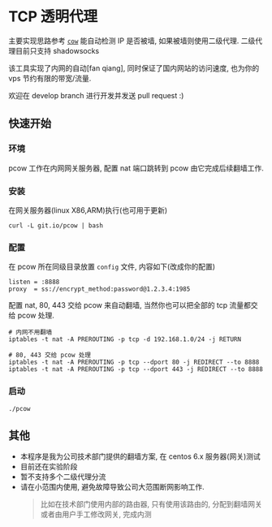 # TCP 透明代理

主要实现思路参考 [`cow`](https://github.com/cyfdecyf/cow) 能自动检测 IP 是否被墙, 如果被墙则使用二级代理. 二级代理目前只支持 shadowsocks

该工具实现了内网的自动[fan qiang], 同时保证了国内网站的访问速度, 也为你的 vps 节约有限的带宽/流量.

欢迎在 develop branch 进行开发并发送 pull request :)

## 快速开始

### 环境

pcow 工作在内网网关服务器, 配置 nat 端口跳转到 pcow 由它完成后续翻墙工作.

### 安装

在网关服务器(linux X86,ARM)执行(也可用于更新)
```
curl -L git.io/pcow | bash
```

### 配置
在 pcow 所在同级目录放置 `config` 文件, 内容如下(改成你的配置)

```
listen = :8888
proxy  = ss://encrypt_method:password@1.2.3.4:1985
```

配置 nat, 80, 443 交给 pcow 来自动翻墙, 当然你也可以把全部的 tcp 流量都交给 pcow 处理.

```
# 内网不用翻墙
iptables -t nat -A PREROUTING -p tcp -d 192.168.1.0/24 -j RETURN

# 80, 443 交给 pcow 处理
iptables -t nat -A PREROUTING -p tcp --dport 80 -j REDIRECT --to 8888
iptables -t nat -A PREROUTING -p tcp --dport 443 -j REDIRECT --to 8888
```

### 启动

```
./pcow
```

## 其他

* 本程序是我为公司技术部门提供的翻墙方案, 在 centos 6.x 服务器(网关)测试
* 目前还在实验阶段
* 暂不支持多个二级代理分流
* 请在小范围内使用, 避免故障导致公司大范围断网影响工作.
  > 比如在技术部门使用内部的路由器, 只有使用该路由的, 分配到翻墙网关
  > 或者由用户手工修改网关, 完成内测



